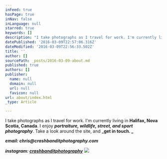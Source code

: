 ```yaml
---
inFeed: true
hasPage: true
inNav: false
inLanguage: null
starred: true
keywords: []
description: "I take photographs as I travel for work. I'm currently living in Halifax, Nova Scotia, Canada. I enjoy portraiture, wildlife, street, and sport photography. Take a look around the site, and get in touch.\_"
datePublished: '2016-03-09T22:57:06.316Z'
dateModified: '2016-03-09T22:56:33.502Z'
title: ''
author: []
sourcePath: _posts/2016-03-09-about.md
published: true
authors: []
publisher:
  name: null
  domain: null
  url: null
  favicon: null
url: about/index.html
_type: Article

---
```

I take photographs as I travel for work. I'm currently living in **Halifax, Nova Scotia, Canada**. I enjoy _**portraiture, wildlife, street, and sport photography**_. Take a look around the site, and **_get in touch. _**

**_email: chris@crashbanditphotography.com_**

**_instagram: [crashbanditphotography][0]_**
![](https://the-grid-user-content.s3-us-west-2.amazonaws.com/fe0514b1-25f5-46f0-b0b2-6d12c1b529cf.jpg)

[0]: instagram.com/crashbanditphotography